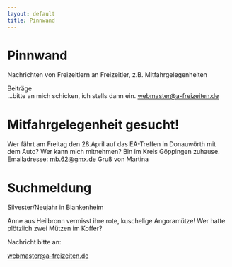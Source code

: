 ```yaml
---
layout: default
title: Pinnwand
---
```

# Pinnwand

Nachrichten von Freizeitlern an Freizeitler, z.B.
Mitfahrgelegenheiten

Beiträge<br>
...bitte an mich schicken, ich stells dann ein.
<webmaster@a-freizeiten.de>

# Mitfahrgelegenheit gesucht!

Wer fährt am Freitag den 28.April auf das EA-Treffen in Donauwörth mit dem Auto?
Wer kann mich mitnehmen?
Bin im Kreis Göppingen zuhause.  
Emailadresse: <mb.62@gmx.de>
Gruß von Martina

# Suchmeldung

Silvester/Neujahr in Blankenheim

Anne aus Heilbronn vermisst ihre rote, kuschelige Angoramütze!
Wer hatte plötzlich zwei Mützen im Koffer?

Nachricht bitte an:

<webmaster@a-freizeiten.de>
